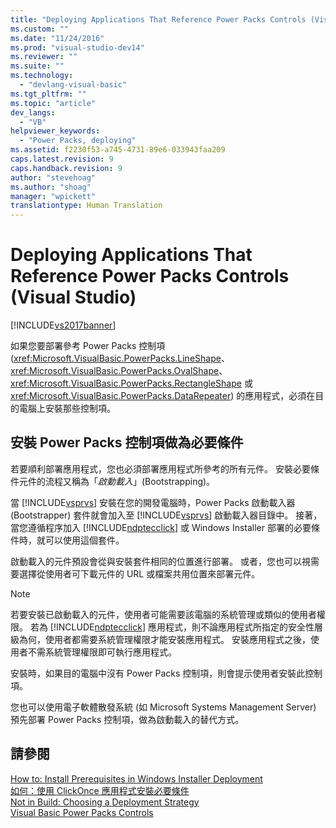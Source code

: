 ```yaml
---
title: "Deploying Applications That Reference Power Packs Controls (Visual Studio) | Microsoft Docs"
ms.custom: ""
ms.date: "11/24/2016"
ms.prod: "visual-studio-dev14"
ms.reviewer: ""
ms.suite: ""
ms.technology: 
  - "devlang-visual-basic"
ms.tgt_pltfrm: ""
ms.topic: "article"
dev_langs: 
  - "VB"
helpviewer_keywords: 
  - "Power Packs, deploying"
ms.assetid: f2230f53-a745-4731-89e6-033943faa209
caps.latest.revision: 9
caps.handback.revision: 9
author: "stevehoag"
ms.author: "shoag"
manager: "wpickett"
translationtype: Human Translation
---
```

# Deploying Applications That Reference Power Packs Controls (Visual Studio)
[!INCLUDE[vs2017banner](../../../csharp/includes/vs2017banner.md)]

如果您要部署參考 Power Packs 控制項 \(<xref:Microsoft.VisualBasic.PowerPacks.LineShape>、<xref:Microsoft.VisualBasic.PowerPacks.OvalShape>、<xref:Microsoft.VisualBasic.PowerPacks.RectangleShape> 或 <xref:Microsoft.VisualBasic.PowerPacks.DataRepeater>\) 的應用程式，必須在目的電腦上安裝那些控制項。  
  
## 安裝 Power Packs 控制項做為必要條件  
 若要順利部署應用程式，您也必須部署應用程式所參考的所有元件。  安裝必要條件元件的流程又稱為「*啟動載入*」\(Bootstrapping\)。  
  
 當 [!INCLUDE[vsprvs](../../../csharp/includes/vsprvs_md.md)] 安裝在您的開發電腦時，Power Packs 啟動載入器 \(Bootstrapper\) 套件就會加入至 [!INCLUDE[vsprvs](../../../csharp/includes/vsprvs_md.md)] 啟動載入器目錄中。  接著，當您遵循程序加入 [!INCLUDE[ndptecclick](../../../visual-basic/developing-apps/printing/includes/ndptecclick_md.md)] 或 Windows Installer 部署的必要條件時，就可以使用這個套件。  
  
 啟動載入的元件預設會從與安裝套件相同的位置進行部署。  或者，您也可以視需要選擇從使用者可下載元件的 URL 或檔案共用位置來部署元件。  
  
> [!NOTE]
>  若要安裝已啟動載入的元件，使用者可能需要該電腦的系統管理或類似的使用者權限。  若為 [!INCLUDE[ndptecclick](../../../visual-basic/developing-apps/printing/includes/ndptecclick_md.md)] 應用程式，則不論應用程式所指定的安全性層級為何，使用者都需要系統管理權限才能安裝應用程式。  安裝應用程式之後，使用者不需系統管理權限即可執行應用程式。  
  
 安裝時，如果目的電腦中沒有 Power Packs 控制項，則會提示使用者安裝此控制項。  
  
 您也可以使用電子軟體散發系統 \(如 Microsoft Systems Management Server\) 預先部署 Power Packs 控制項，做為啟動載入的替代方式。  
  
## 請參閱  
 [How to: Install Prerequisites in Windows Installer Deployment](http://msdn.microsoft.com/zh-tw/653fc868-2486-429c-b75e-2f9d0c7f6619)   
 [如何：使用 ClickOnce 應用程式安裝必要條件](../Topic/How%20to:%20Install%20Prerequisites%20with%20a%20ClickOnce%20Application.md)   
 [Not in Build: Choosing a Deployment Strategy](http://msdn.microsoft.com/zh-tw/ecd632d8-063c-4028-b785-81bba045107b)   
 [Visual Basic Power Packs Controls](../../../visual-basic/developing-apps/windows-forms/power-packs-controls.md)